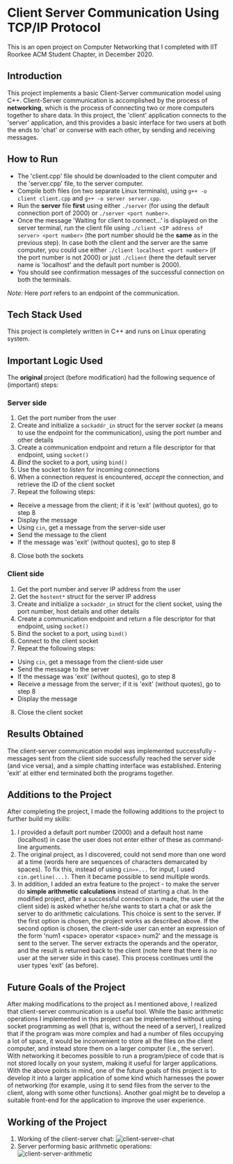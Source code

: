 # Client Server Communication Using TCP/IP Protocol
This is an open project on Computer Networking that I completed with IIT Roorkee ACM Student Chapter, in December 2020.

## Introduction
This project implements a basic Client-Server communication model using C++. Client-Server communication is accomplished by the process of **networking**, which is the process of connecting two or more computers together to share data. In this project, the 'client' application connects to the 'server' application, and this provides a basic interface for two users at both the ends to 'chat' or converse with each other, by sending and receiving messages.

## How to Run
* The 'client.cpp' file should be downloaded to the client computer and the 'server.cpp' file, to the server computer.
* Compile both files (on two separate Linux terminals), using `g++ -o client client.cpp` and `g++ -o server server.cpp`.
* Run the **server** file **first** using either `./server` (for using the default connection port of 2000) or `./server <port number>`.
* Once the message 'Waiting for client to connect...' is displayed on the server terminal, run the client file using `./client <IP address of server> <port number>` (the port number should be the **same** as in the previous step). In case both the client and the server are the same computer, you could use either `./client localhost <port number>` (if the port number is not 2000) or just `./client` (here the default server name is 'localhost' and the default port number is 2000).
* You should see confirmation messages of the successful connection on both the terminals.

*Note:* Here *port* refers to an endpoint of the communication.

## Tech Stack Used
This project is completely written in C++ and runs on Linux operating system.

## Important Logic Used
The **original** project (before modification) had the following sequence of (important) steps:
### Server side
1. Get the port number from the user
2. Create and initialize a `sockaddr_in` struct for the server *socket* (a means to use the endpoint for the communication), using the port number and other details
3. Create a communication endpoint and return a file descriptor for that endpoint, using `socket()`
4. *Bind* the socket to a port, using `bind()`
5. Use the socket to *listen* for incoming connections
6. When a connection request is encountered, *accept* the connection, and retrieve the ID of the client socket
7. Repeat the following steps:
 * Receive a message from the client; if it is 'exit' (without quotes), go to step 8
 * Display the message
 * Using `cin`, get a message from the server-side user
 * Send the message to the client
 * If the message was 'exit' (without quotes), go to step 8
8. Close both the sockets

### Client side
1. Get the port number and server IP address from the user
2. Get the `hostent*` struct for the server IP address
3. Create and initialize a `sockaddr_in` struct for the client socket, using the port number, host details and other details
4. Create a communication endpoint and return a file descriptor for that endpoint, using `socket()`
5. Bind the socket to a port, using `bind()`
6. Connect to the client socket
7. Repeat the following steps:
 * Using `cin`, get a message from the client-side user
 * Send the message to the server
 * If the message was 'exit' (without quotes), go to step 8
 * Receive a message from the server; if it is 'exit' (without quotes), go to step 8
 * Display the message
8. Close the client socket

## Results Obtained
The client-server communication model was implemented successfully - messages sent from the client side successfully reached the server side (and vice versa), and a simple chatting interface was established. Entering 'exit' at either end terminated both the programs together.

## Additions to the Project
After completing the project, I made the following additions to the project to further build my skills:
1. I provided a default port number (2000) and a default host name (localhost) in case the user does not enter either of these as command-line arguments.
2. The original project, as I discovered, could not send more than one word at a time (words here are sequences of characters demarcated by spaces). To fix this, instead of using `cin>>...` for input, I used `cin.getline(...)`. Then it became possible to send multiple words.
3. In addition, I added an extra feature to the project - to make the server do **simple arithmetic calculations** instead of starting a chat. In the modified project, after a successful connection is made, the user (at the client side) is asked whether he/she wants to start a chat or ask the server to do arithmetic calculations. This choice is sent to the server. If the first option is chosen, the project works as described above. If the second option is chosen, the client-side user can enter an expression of the form 'num1 \<space\> operator \<space\> num2' and the message is sent to the server. The server extracts the operands and the operator, and the result is returned back to the client (note here that there is *no* user at the server side in this case). This process continues until the user types 'exit' (as before).

## Future Goals of the Project
After making modifications to the project as I mentioned above, I realized that client-server communication is a useful tool. While the basic arithmetic operations I implemented in this project can be implemented without using socket programming as well (that is, without the need of a server), I realized that if the program was more complex and had a number of files occupying a lot of space, it would be inconvenient to store all the files on the client computer, and instead store them on a larger computer (i.e., the server). With networking it becomes possible to run a program/piece of code that is not stored locally on your system, making it useful for larger applications. With the above points in mind, one of the future goals of this project is to develop it into a larger application of some kind which harnesses the power of networking (for example, using it to send files from the server to the client, along with some other functions). Another goal might be to develop a suitable front-end for the application to improve the user experience.

## Working of the Project
1. Working of the client-server chat:
![client-server-chat](https://user-images.githubusercontent.com/69714469/109390380-4a33c100-7937-11eb-983a-27526da5f4ad.png)
2. Server performing basic arithmetic operations:
![client-server-arithmetic](https://user-images.githubusercontent.com/69714469/109390480-e65dc800-7937-11eb-8d6d-4b003c78ba6f.png)

